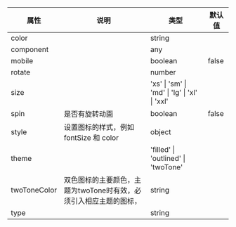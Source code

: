 属性 | 说明 | 类型 | 默认值 
------ | ------ | ------ | ---
color||string|
component||any|
mobile||boolean|false
rotate||number|
size||'xs' \| 'sm' \| 'md' \| 'lg' \| 'xl' \| 'xxl'|
spin|是否有旋转动画|boolean|false
style|设置图标的样式，例如 fontSize 和 color|object|
theme||'filled' \| 'outlined' \| 'twoTone'|
twoToneColor|双色图标的主要颜色，主题为twoTone时有效，必须引入相应主题的图标，|string|
type||string|